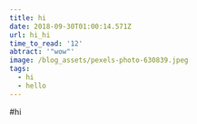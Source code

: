 ```yaml
---
title: hi
date: 2018-09-30T01:00:14.571Z
url: hi_hi
time_to_read: '12'
abtract: '"wow"'
image: /blog_assets/pexels-photo-630839.jpeg
tags:
  - hi
  - hello
---
```

\#hi
